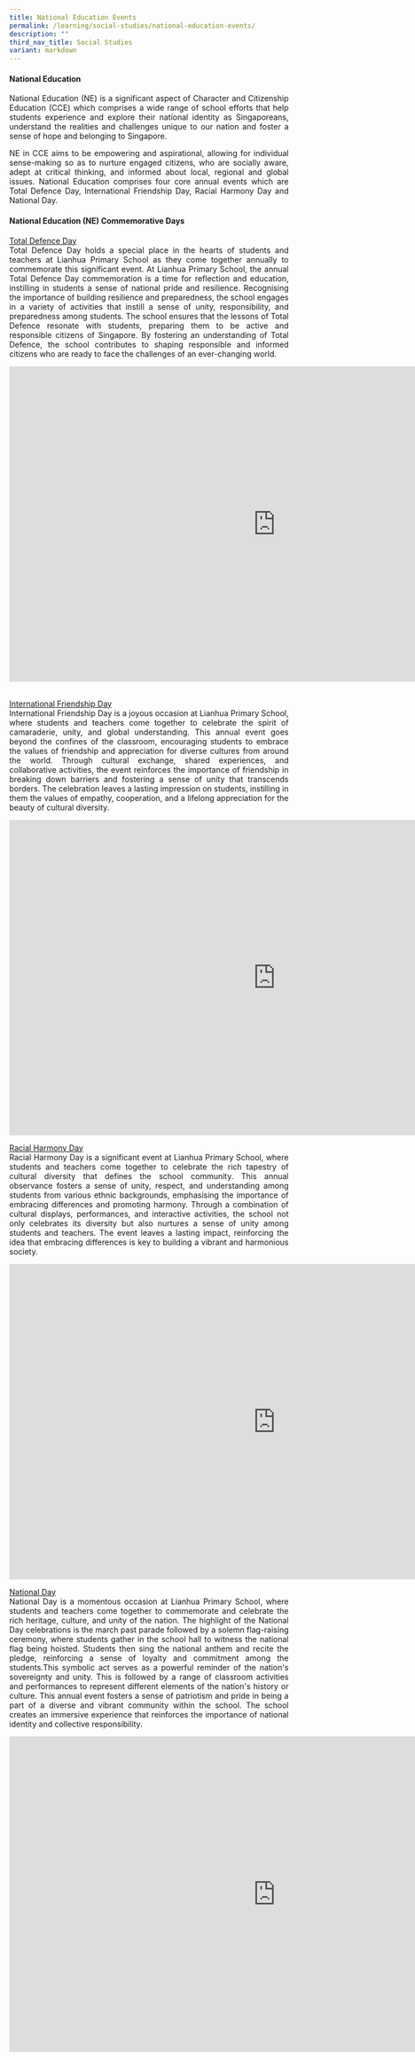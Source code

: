 ```yaml
---
title: National Education Events
permalink: /learning/social-studies/national-education-events/
description: ""
third_nav_title: Social Studies
variant: markdown
---
```

<h4><strong>National Education</strong></h4>

<p style="text-align: justify;">National Education (NE) is a significant aspect of Character and Citizenship Education (CCE) which comprises a wide range of school efforts that help students experience and explore their national identity as Singaporeans, understand the realities and challenges unique to our nation and foster a sense of hope and belonging to Singapore.</p>

<p style="text-align: justify;">NE in CCE aims to be empowering and aspirational, allowing for individual sense-making so as to nurture engaged citizens, who are socially aware, adept at critical thinking, and informed about local, regional and global issues.
National Education comprises four core annual events which are Total Defence Day, International Friendship Day, Racial Harmony Day and National Day. </p>



<h4><strong>National Education (NE) Commemorative Days</strong></h4>

<p style="text-align: justify;"><u>Total Defence Day</u><br>
Total Defence Day holds a special place in the hearts of students and teachers at Lianhua Primary School as they come together annually to commemorate this significant event. At Lianhua Primary School, the annual Total Defence Day commemoration is a time for reflection and education, instilling in students a sense of national pride and resilience. Recognising the importance of building resilience and preparedness, the school engages in a variety of activities that instill a sense of unity, responsibility, and preparedness among students. The school ensures that the lessons of Total Defence resonate with students, preparing them to be active and responsible citizens of Singapore. By fostering an understanding of Total Defence, the school contributes to shaping responsible and informed citizens who are ready to face the challenges of an ever-changing world.</p>


<iframe allowfullscreen="true" height="569" width="960" frameborder="0" src="https://docs.google.com/presentation/d/e/2PACX-1vRmgzRpcoXY9WuYZMKjclzGxcwJVzxcDO27PyG2V7bBmZfCBeAsFHuFseGQW4D4OcdJ4Icojqk3MujO/embed?start=true&amp;loop=true&amp;delayms=10000"></iframe>


<p style="text-align: justify;"><br><u>International Friendship Day</u><br>
International Friendship Day is a joyous occasion at Lianhua Primary School, where students and teachers come together to celebrate the spirit of camaraderie, unity, and global understanding. This annual event goes beyond the confines of the classroom, encouraging students to embrace the values of friendship and appreciation for diverse cultures from around the world. Through cultural exchange, shared experiences, and collaborative activities, the event reinforces the importance of friendship in breaking down barriers and fostering a sense of unity that transcends borders. The celebration leaves a lasting impression on students, instilling in them the values of empathy, cooperation, and a lifelong appreciation for the beauty of cultural diversity.</p>

<iframe allowfullscreen="true" height="569" width="960" frameborder="0" src="https://docs.google.com/presentation/d/e/2PACX-1vSh6N8lp0ShUKtiMwmz9Dv15kUIN-p8-YZV7Cp-UZdRMSOBJ7ygTB2IcjFbEmYq2aO7vUzLUBtWf2B9/embed?start=true&amp;loop=true&amp;delayms=10000"></iframe>

<p style="text-align: justify;"><u>Racial Harmony Day</u><br>
Racial Harmony Day is a significant event at Lianhua Primary School, where students and teachers come together to celebrate the rich tapestry of cultural diversity that defines the school community. This annual observance fosters a sense of unity, respect, and understanding among students from various ethnic backgrounds, emphasising the importance of embracing differences and promoting harmony. Through a combination of cultural displays, performances, and interactive activities, the school not only celebrates its diversity but also nurtures a sense of unity among students and teachers. The event leaves a lasting impact, reinforcing the idea that embracing differences is key to building a vibrant and harmonious society.</p>

<iframe allowfullscreen="true" height="569" width="960" frameborder="0" src="https://docs.google.com/presentation/d/e/2PACX-1vT9wgafqanS3iM9L8zDyUqwk3J8VGQA0stMQ6nTe47bTgnprcC3l1QLqz1aoDzrIJ6hJ4oZYcl8fz1v/embed?start=true&amp;loop=true&amp;delayms=10000"></iframe>


<p style="text-align: justify;"><u>National Day</u><br>
National Day is a momentous occasion at Lianhua Primary School, where students and teachers come together to commemorate and celebrate the rich heritage, culture, and unity of the nation. The highlight of the National Day celebrations is the march past parade followed by a solemn flag-raising ceremony, where students gather in the school hall to witness the national flag being hoisted. Students then sing the national anthem and recite the pledge, reinforcing a sense of loyalty and commitment among the students.This symbolic act serves as a powerful reminder of the nation's sovereignty and unity. This is followed by a range of classroom activities and performances to represent different elements of the nation's history or culture. This annual event fosters a sense of patriotism and pride in being a part of a diverse and vibrant community within the school. The school creates an immersive experience that reinforces the importance of national identity and collective responsibility.</p>

<iframe allowfullscreen="true" height="569" width="960" frameborder="0" src="https://docs.google.com/presentation/d/e/2PACX-1vQ6rxQ6pRk4WnrYzc-QNrwANa4O4dkvtZwJDaPJ99iNsa-4E4IJ4RrkyYsk-lWr-gD0mxW8YJlCmchQ/embed?start=true&amp;loop=true&amp;delayms=10000"></iframe>